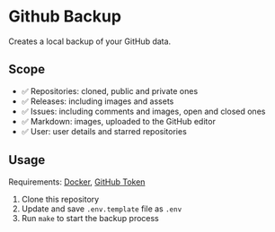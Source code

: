 # Github Backup

Creates a local backup of your GitHub data.

## Scope

- ✅ Repositories: cloned, public and private ones
- ✅ Releases: including images and assets
- ✅ Issues: including comments and images, open and closed ones
- ✅ Markdown: images, uploaded to the GitHub editor
- ✅ User: user details and starred repositories  

## Usage

Requirements: [Docker](https://www.docker.com/), [GitHub Token](https://github.com/settings/tokens)

1. Clone this repository
2. Update and save `.env.template` file as `.env`
3. Run `make` to start the backup process
